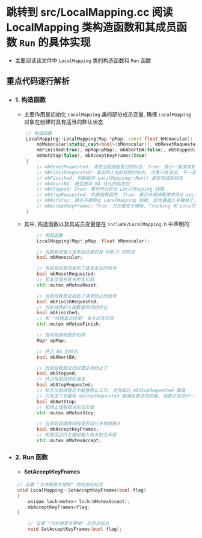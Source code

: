# 跳转到 src/LocalMapping.cc 阅读 LocalMapping 类构造函数和其成员函数 `Run` 的具体实现

- 主要阅读该文件中 `LocalMapping` 类的构造函数和 `Run` 函数


## 重点代码逐行解析


- ### 1. 构造函数

    - 主要作用是初始化 `LocalMapping` 类的部分成员变量, 确保 `LocalMapping` 对象在创建时具有适当的默认状态
 
    ```c++
        // 构造函数
        LocalMapping::LocalMapping(Map *pMap, const float bMonocular):
            mbMonocular(static_cast<bool>(bMonocular)), mbResetRequested(false), mbFinishRequested(false),
            mbFinished(true), mpMap(pMap), mbAbortBA(false), mbStopped(false), mbStopRequested(false),
            mbNotStop(false), mbAcceptKeyFrames(true)
        {
            // mbResetRequested: 请求当前线程复位的标志. True: 表示一直请求复位, 但复位还未完成; False: 表示复位完成
            // mbFinishRequested: 请求终止当前线程的标志, 注意只是请求, 不一定终止, 终止要看 mbFinished
            // mbFinished: 判断最终 LocalMapping::Run() 是否完成的标志
            // mbAbortBA: 是否放弃 BA 优化的标志位
            // mbStopped: True: 表示可以终止 LocalMapping 线程
            // mbStopRequested: 外部线程调用, True: 表示外部线程请求停止 LocalMapping
            // mbNotStop: 表示不要停止 LocalMapping 线程, 因为要插入关键帧了, 需要与 mbStopped 结合使用
            // mbAcceptKeyFrames: True: 允许接受关键帧, Tracking 和 LocalMapping 之间的关键帧调度
        }
    ```

    - 其中, 构造函数以及其成员变量是在 `include/LocalMapping.h` 中声明的

    ```c++
            // 构造函数
            LocalMapping(Map* pMap, float bMonocular);
    ```

    ```c++
            // 当前系统输入是单目还是双目 RGB-D 的标志
            bool mbMonocular;
    
            // 当前系统是否收到了请求复位的信号
            bool mbResetRequested;
            // 和复位信号有关的互斥锁
            std::mutex mMutexReset;
    
            // 当前线程是否收到了请求终止的信号
            bool mbFinishRequested;
            // 当前线程的主函数是否已经终止
            bool mbFinished;
            // 和 "线程真正结束" 有关的互斥锁
            std::mutex mMutexFinish;
    
            // 指向局部地图的句柄
            Map* mpMap;
    
            // 终止 BA 的标志
            bool mbAbortBA;
    
            // 当前线程是否已经真正地终止了
            bool mbStopped;
            // 终止当前线程的请求
            bool mbStopRequested;
            // 标志当前线程还不能够停止工作, 优先级比 mbStopRequested 要高
            // 只有这个变量和 mbStopRequested 都满足要求的时候, 线程才会进行一系列的终止操作
            bool mbNotStop;
            // 和终止线程相关的互斥锁
            std::mutex mMutexStop;
    
            // 当前局部建图线程是否运行关键帧输入
            bool mbAcceptKeyFrames;
            // 和是否运行关键帧输入有关的互斥锁
            std::mutex mMutexAccept;
    ```


- ### 2. Run 函数


    - #### SetAcceptKeyFrames

```c++
    // 设置 "允许接受关键帧" 的状态标标志
    void LocalMapping::SetAcceptKeyFrames(bool flag)
    {
        unique_lock<mutex> lock(mMutexAccept);
        mbAcceptKeyFrames=flag;
    }
```

```c++
        // 设置 "允许接受关键帧" 的状态标志
        void SetAcceptKeyFrames(bool flag);
```

```c++

```



